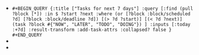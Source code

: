 - `#+BEGIN_QUERY
  {:title ["Tasks for next 7 days"]
   :query [:find (pull ?block [*])
       :in $ ?start ?next
       :where
          (or
            [?block :block/scheduled ?d]
            [?block :block/deadline ?d])
          [(> ?d ?start)]
          [(< ?d ?next)]
          (task ?block #{"NOW", "LATER", "TODO", "DOING"})
   ]
   :inputs [:today :+7d]
   :result-transform :add-task-attrs
   :collapsed? false
  }
  #+END_QUERY`
-
-